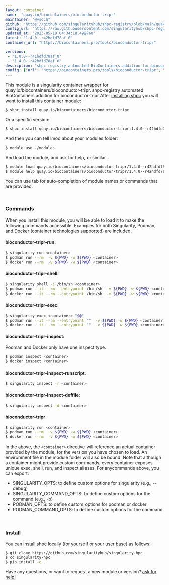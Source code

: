 ```yaml
---
layout: container
name:  "quay.io/biocontainers/bioconductor-tripr"
maintainer: "@vsoch"
github: "https://github.com/singularityhub/shpc-registry/blob/main/quay.io/biocontainers/bioconductor-tripr/container.yaml"
config_url: "https://raw.githubusercontent.com/singularityhub/shpc-registry/main/quay.io/biocontainers/bioconductor-tripr/container.yaml"
updated_at: "2023-05-18 04:34:18.499768"
latest: "1.4.0--r42hdfd78af_0"
container_url: "https://biocontainers.pro/tools/bioconductor-tripr"

versions:
 - "1.0.0--r41hdfd78af_0"
 - "1.4.0--r42hdfd78af_0"
description: "shpc-registry automated BioContainers addition for bioconductor-tripr"
config: {"url": "https://biocontainers.pro/tools/bioconductor-tripr", "maintainer": "@vsoch", "description": "shpc-registry automated BioContainers addition for bioconductor-tripr", "latest": {"1.4.0--r42hdfd78af_0": "sha256:3df41ccd69277bd28fcc24abb47cce85e81d1de315db82e85b9e3bddd685185a"}, "tags": {"1.0.0--r41hdfd78af_0": "sha256:dccbe088e00ac4e0ca4473320f058c48bfed007b7c5938dd28b3f4a3c30a3765", "1.4.0--r42hdfd78af_0": "sha256:3df41ccd69277bd28fcc24abb47cce85e81d1de315db82e85b9e3bddd685185a"}, "docker": "quay.io/biocontainers/bioconductor-tripr"}
---
```


This module is a singularity container wrapper for quay.io/biocontainers/bioconductor-tripr.
shpc-registry automated BioContainers addition for bioconductor-tripr
After [installing shpc](#install) you will want to install this container module:


```bash
$ shpc install quay.io/biocontainers/bioconductor-tripr
```

Or a specific version:

```bash
$ shpc install quay.io/biocontainers/bioconductor-tripr:1.4.0--r42hdfd78af_0
```

And then you can tell lmod about your modules folder:

```bash
$ module use ./modules
```

And load the module, and ask for help, or similar.

```bash
$ module load quay.io/biocontainers/bioconductor-tripr/1.4.0--r42hdfd78af_0
$ module help quay.io/biocontainers/bioconductor-tripr/1.4.0--r42hdfd78af_0
```

You can use tab for auto-completion of module names or commands that are provided.

<br>

### Commands

When you install this module, you will be able to load it to make the following commands accessible.
Examples for both Singularity, Podman, and Docker (container technologies supported) are included.

#### bioconductor-tripr-run:

```bash
$ singularity run <container>
$ podman run --rm  -v ${PWD} -w ${PWD} <container>
$ docker run --rm  -v ${PWD} -w ${PWD} <container>
```

#### bioconductor-tripr-shell:

```bash
$ singularity shell -s /bin/sh <container>
$ podman run --it --rm --entrypoint /bin/sh  -v ${PWD} -w ${PWD} <container>
$ docker run --it --rm --entrypoint /bin/sh  -v ${PWD} -w ${PWD} <container>
```

#### bioconductor-tripr-exec:

```bash
$ singularity exec <container> "$@"
$ podman run --it --rm --entrypoint ""  -v ${PWD} -w ${PWD} <container> "$@"
$ docker run --it --rm --entrypoint ""  -v ${PWD} -w ${PWD} <container> "$@"
```

#### bioconductor-tripr-inspect:

Podman and Docker only have one inspect type.

```bash
$ podman inspect <container>
$ docker inspect <container>
```

#### bioconductor-tripr-inspect-runscript:

```bash
$ singularity inspect -r <container>
```

#### bioconductor-tripr-inspect-deffile:

```bash
$ singularity inspect -d <container>
```



#### bioconductor-tripr

```bash
$ singularity run <container>
$ podman run --rm  -v ${PWD} -w ${PWD} <container>
$ docker run --rm  -v ${PWD} -w ${PWD} <container>
```


In the above, the `<container>` directive will reference an actual container provided
by the module, for the version you have chosen to load. An environment file in the
module folder will also be bound. Note that although a container
might provide custom commands, every container exposes unique exec, shell, run, and
inspect aliases. For anycommands above, you can export:

 - SINGULARITY_OPTS: to define custom options for singularity (e.g., --debug)
 - SINGULARITY_COMMAND_OPTS: to define custom options for the command (e.g., -b)
 - PODMAN_OPTS: to define custom options for podman or docker
 - PODMAN_COMMAND_OPTS: to define custom options for the command

<br>

### Install

You can install shpc locally (for yourself or your user base) as follows:

```bash
$ git clone https://github.com/singularityhub/singularity-hpc
$ cd singularity-hpc
$ pip install -e .
```

Have any questions, or want to request a new module or version? [ask for help!](https://github.com/singularityhub/singularity-hpc/issues)